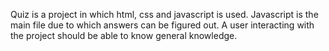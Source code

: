 Quiz is a project in which html, css and javascript is used. Javascript is the main file due to which answers can be figured out. A user interacting with the project should be able to know general knowledge.
